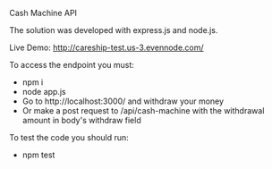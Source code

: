 Cash Machine API

The solution was developed with express.js and node.js.

Live Demo: http://careship-test.us-3.evennode.com/

To access the endpoint you must:
  - npm i
  - node app.js
  - Go to http://localhost:3000/ and withdraw your money
  - Or make a post request to /api/cash-machine with the withdrawal amount in body's withdraw field

To test the code you should run:
  - npm test